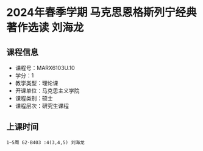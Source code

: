 # 2024年春季学期 马克思恩格斯列宁经典著作选读 刘海龙






## 课程信息

- 课程号：MARX6103U.10
- 学分：1
- 教学类型：理论课
- 开课单位：马克思主义学院
- 课程类别：硕士
- 课程层次：研究生课程

## 上课时间

```
1~5周 G2-B403 :4(3,4,5) 刘海龙
```

